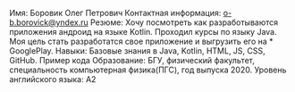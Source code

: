 
Имя: Боровик Олег Петрович
Контактная информация: o-b.borovick@yndex.ru
Резюме: Хочу посмотреть как разработываются приложения андроид на языке Kotlin. Проходил курсы по языку Java. Моя цель стать разработатся свое приложение и выгрузить его на * GooglePlay.
Навыки: Базовые знания в Java, Kotlin, HTML, JS, CSS, GitHub.
Пример кода
Образование: БГУ, физический факультет, специальность компьютерная физика(ПГС), год выпуска 2020.
Уровень английского языка: A2
